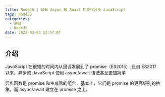 ```yaml
---
title: NodeJS | 具有 Async 和 Await 的现代异步 JavaScript
tags: NodeJS
categories:
  - 随敲
  - NodeJS
date: 2022-03-03 23:57:07
---
```


## 介绍

JavaScript 在很短的时间内从回调发展到了 promise（ES2015）,且自 ES2017 以来，异步的 JavaScript 使用 async/await 语法甚至更加简单

<!-- more -->

异步函数是 promise 和生成器的组合，基本上，它们是 promise 的更高级别的抽象。而 async/await 建立在 promise 之上。
